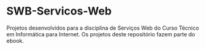 # SWB-Servicos-Web
Projetos desenvolvidos para a disciplina de Serviços Web do Curso Técnico em Informática para Internet. Os projetos deste repositório fazem parte do ebook.
